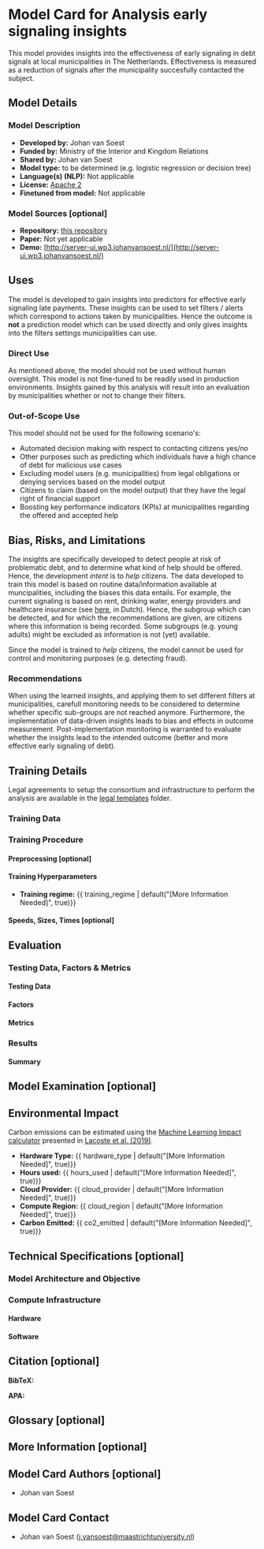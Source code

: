<!-- 
# For reference on model card metadata, see the spec: https://github.com/huggingface/hub-docs/blob/main/modelcard.md?plain=1
# Doc / guide: https://huggingface.co/docs/hub/model-cards
-->

# Model Card for Analysis early signaling insights

<!-- Provide a quick summary of what the model is/does. -->

This model provides insights into the effectiveness of early signaling in debt signals at local municipalities in The Netherlands. Effectiveness is measured as a reduction of signals after the municipality succesfully contacted the subject.

## Model Details

### Model Description

<!-- Provide a longer summary of what this model is. -->

- **Developed by:** Johan van Soest
- **Funded by:** Ministry of the Interior and Kingdom Relations
- **Shared by:** Johan van Soest
- **Model type:** to be determined (e.g. logistic regression or decision tree)
- **Language(s) (NLP):** Not applicable
- **License:** [Apache 2](LICENSE)
- **Finetuned from model:** Not applicable

### Model Sources [optional]

<!-- Provide the basic links for the model. -->

- **Repository:** [this repository](../)
- **Paper:** Not yet applicable
- **Demo:** [http://server-ui.wp3.johanvansoest.nl/](http://server-ui.wp3.johanvansoest.nl/)

## Uses

<!-- Address questions around how the model is intended to be used, including the foreseeable users of the model and those affected by the model. -->
The model is developed to gain insights into predictors for effective early signaling late payments. These insights can be used to set filters / alerts which correspond to actions taken by municipalities. Hence the outcome is **not** a prediction model which can be used directly and only gives insights into the filters settings municipalities can use.

### Direct Use

<!-- This section is for the model use without fine-tuning or plugging into a larger ecosystem/app. -->
As mentioned above, the model should not be used without human oversight. This model is not fine-tuned to be readily used in production environments. Insights gained by this analysis will result into an evaluation by municipalities whether or not to change their filters.

### Out-of-Scope Use

<!-- This section addresses misuse, malicious use, and uses that the model will not work well for. -->
This model should not be used for the following scenario's:

- Automated decision making with respect to contacting citizens yes/no
- Other purposes such as predicting which individuals have a high chance of debt for malicious use cases
- Excluding model users (e.g. municipalities) from legal obligations or denying services based on the model output
- Citizens to claim (based on the model output) that they have the legal right of financial support
- Boosting key performance indicators (KPIs) at municipalities regarding the offered and accepted help

## Bias, Risks, and Limitations

<!-- This section is meant to convey both technical and sociotechnical limitations. -->
The insights are specifically developed to detect people at risk of problematic debt, and to determine what kind of help should be offered. Hence, the development *intent* is to *help* citizens. The data developed to train this model is based on routine data/information available at muncipalities, including the biases this data entails. For example, the current signaling is based on rent, drinking water, energy providers and healthcare insurance (see [here](https://www.rijksoverheid.nl/onderwerpen/schulden/gemeenten-sneller-signaleren-van-schulden), in Dutch). Hence, the subgroup which can be detected, and for which the recommendations are given, are citizens where this information is being recorded. Some subgroups (e.g. young adults) might be excluded as information is not (yet) available.

Since the model is trained to *help* citizens, the model cannot be used for control and monitoring purposes (e.g. detecting fraud).

### Recommendations

<!-- This section is meant to convey recommendations with respect to the bias, risk, and technical limitations. -->

When using the learned insights, and applying them to set different filters at municipalities, carefull monitoring needs to be considered to determine whether specific sub-groups are not reached anymore. Furthermore, the implementation of data-driven insights leads to bias and effects in outcome measurement. Post-implementation monitoring is warranted to evaluate whether the insights lead to the intended outcome (better and more effective early signaling of debt).

<!-- ## How to Get Started with the Model -->

## Training Details

Legal agreements to setup the consortium and infrastructure to perform the analysis are available in the [legal templates](./legal_templates/) folder.

### Training Data

<!-- This should link to a Dataset Card, perhaps with a short stub of information on what the training data is all about as well as documentation related to data pre-processing or additional filtering. -->

### Training Procedure

<!-- This relates heavily to the Technical Specifications. Content here should link to that section when it is relevant to the training procedure. -->

#### Preprocessing [optional]


#### Training Hyperparameters

- **Training regime:** {{ training_regime | default("[More Information Needed]", true)}} <!--fp32, fp16 mixed precision, bf16 mixed precision, bf16 non-mixed precision, fp16 non-mixed precision, fp8 mixed precision -->

#### Speeds, Sizes, Times [optional]

<!-- This section provides information about throughput, start/end time, checkpoint size if relevant, etc. -->

## Evaluation

<!-- This section describes the evaluation protocols and provides the results. -->

### Testing Data, Factors & Metrics

#### Testing Data

<!-- This should link to a Dataset Card if possible. -->


#### Factors

<!-- These are the things the evaluation is disaggregating by, e.g., subpopulations or domains. -->


#### Metrics

<!-- These are the evaluation metrics being used, ideally with a description of why. -->


### Results


#### Summary


## Model Examination [optional]

<!-- Relevant interpretability work for the model goes here -->


## Environmental Impact

<!-- Total emissions (in grams of CO2eq) and additional considerations, such as electricity usage, go here. Edit the suggested text below accordingly -->

Carbon emissions can be estimated using the [Machine Learning Impact calculator](https://mlco2.github.io/impact#compute) presented in [Lacoste et al. (2019)](https://arxiv.org/abs/1910.09700).

- **Hardware Type:** {{ hardware_type | default("[More Information Needed]", true)}}
- **Hours used:** {{ hours_used | default("[More Information Needed]", true)}}
- **Cloud Provider:** {{ cloud_provider | default("[More Information Needed]", true)}}
- **Compute Region:** {{ cloud_region | default("[More Information Needed]", true)}}
- **Carbon Emitted:** {{ co2_emitted | default("[More Information Needed]", true)}}

## Technical Specifications [optional]

### Model Architecture and Objective

### Compute Infrastructure

#### Hardware


#### Software

## Citation [optional]

<!-- If there is a paper or blog post introducing the model, the APA and Bibtex information for that should go in this section. -->

**BibTeX:**

**APA:**


## Glossary [optional]

<!-- If relevant, include terms and calculations in this section that can help readers understand the model or model card. -->

## More Information [optional]


## Model Card Authors [optional]

- Johan van Soest

## Model Card Contact

- Johan van Soest (j.vansoest@maastrichtuniversity.nl)
